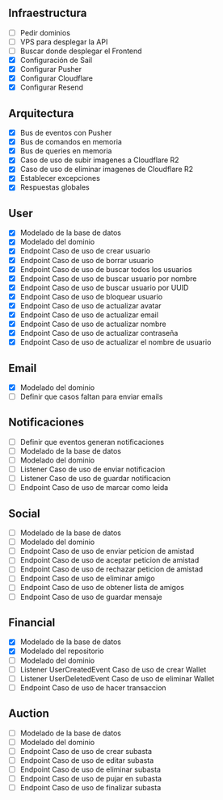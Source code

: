 
## Infraestructura

- [ ] Pedir dominios
- [ ] VPS para desplegar la API
- [ ] Buscar donde desplegar el Frontend
- [x] Configuración de Sail
- [x] Configurar Pusher
- [x] Configurar Cloudflare
- [x] Configurar Resend

## Arquitectura

- [x] Bus de eventos con Pusher
- [x] Bus de comandos en memoria
- [x] Bus de queries en memoria
- [x] Caso de uso de subir imagenes a Cloudflare R2
- [x] Caso de uso de eliminar imagenes de Cloudflare R2
- [x] Establecer excepciones
- [x] Respuestas globales

## User

- [x] Modelado de la base de datos
- [x] Modelado del dominio
- [x] Endpoint Caso de uso de crear usuario
- [x] Endpoint Caso de uso de borrar usuario
- [x] Endpoint Caso de uso de buscar todos los usuarios
- [x] Endpoint Caso de uso de buscar usuario por nombre
- [x] Endpoint Caso de uso de buscar usuario por UUID
- [x] Endpoint Caso de uso de bloquear usuario
- [x] Endpoint Caso de uso de actualizar avatar
- [x] Endpoint Caso de uso de actualizar email
- [x] Endpoint Caso de uso de actualizar nombre
- [x] Endpoint Caso de uso de actualizar contraseña
- [x] Endpoint Caso de uso de actualizar el nombre de usuario

## Email

- [x] Modelado del dominio
- [ ] Definir que casos faltan para enviar emails

## Notificaciones

- [ ] Definir que eventos generan notificaciones
- [ ] Modelado de la base de datos
- [ ] Modelado del dominio
- [ ] Listener Caso de uso de enviar notificacion
- [ ] Listener Caso de uso de guardar notificacion
- [ ] Endpoint Caso de uso de marcar como leida

## Social

- [ ] Modelado de la base de datos
- [ ] Modelado del dominio
- [ ] Endpoint Caso de uso de enviar peticion de amistad
- [ ] Endpoint Caso de uso de aceptar peticion de amistad
- [ ] Endpoint Caso de uso de rechazar peticion de amistad
- [ ] Endpoint Caso de uso de eliminar amigo
- [ ] Endpoint Caso de uso de obtener lista de amigos
- [ ] Endpoint Caso de uso de guardar mensaje

## Financial

- [x] Modelado de la base de datos
- [x] Modelado del repositorio
- [ ] Modelado del dominio
- [ ] Listener UserCreatedEvent Caso de uso de crear Wallet
- [ ] Listener UserDeletedEvent Caso de uso de eliminar Wallet
- [ ] Endpoint Caso de uso de hacer transaccion

## Auction

- [ ] Modelado de la base de datos
- [ ] Modelado del dominio
- [ ] Endpoint Caso de uso de crear subasta
- [ ] Endpoint Caso de uso de editar subasta
- [ ] Endpoint Caso de uso de eliminar subasta
- [ ] Endpoint Caso de uso de pujar en subasta
- [ ] Endpoint Caso de uso de finalizar subasta
